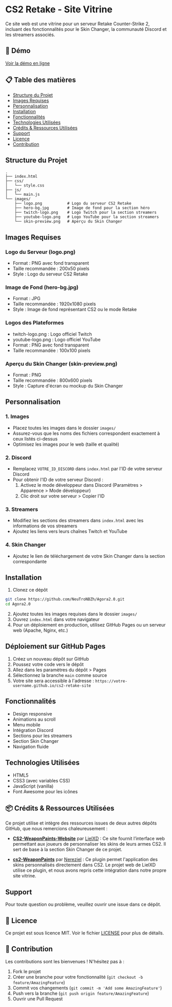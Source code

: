 
# CS2 Retake - Site Vitrine

Ce site web est une vitrine pour un serveur Retake Counter-Strike 2, incluant des fonctionnalités pour le Skin Changer, la communauté Discord et les streamers associés.

## 🚀 Démo

[Voir la démo en ligne](https://agora-retake.fr)

## 📋 Table des matières

- [Structure du Projet](#structure-du-projet)
- [Images Requises](#images-requises)
- [Personnalisation](#personnalisation)
- [Installation](#installation)
- [Fonctionnalités](#fonctionnalités)
- [Technologies Utilisées](#technologies-utilisées)
- [Crédits & Ressources Utilisées](#crédits--ressources-utilisées)
- [Support](#support)
- [Licence](#licence)
- [Contribution](#contribution)

## Structure du Projet

```
.
├── index.html
├── css/
│   └── style.css
├── js/
│   └── main.js
└── images/
    ├── logo.png           # Logo du serveur CS2 Retake
    ├── hero-bg.jpg        # Image de fond pour la section héro
    ├── twitch-logo.png    # Logo Twitch pour la section streamers
    ├── youtube-logo.png   # Logo YouTube pour la section streamers
    └── skin-preview.png   # Aperçu du Skin Changer
```

## Images Requises

### Logo du Serveur (logo.png)
- Format : PNG avec fond transparent
- Taille recommandée : 200x50 pixels
- Style : Logo du serveur CS2 Retake

### Image de Fond (hero-bg.jpg)
- Format : JPG
- Taille recommandée : 1920x1080 pixels
- Style : Image de fond représentant CS2 ou le mode Retake

### Logos des Plateformes
- twitch-logo.png : Logo officiel Twitch
- youtube-logo.png : Logo officiel YouTube
- Format : PNG avec fond transparent
- Taille recommandée : 100x100 pixels

### Aperçu du Skin Changer (skin-preview.png)
- Format : PNG
- Taille recommandée : 800x600 pixels
- Style : Capture d'écran ou mockup du Skin Changer

## Personnalisation

### 1. Images
- Placez toutes les images dans le dossier `images/`
- Assurez-vous que les noms des fichiers correspondent exactement à ceux listés ci-dessus
- Optimisez les images pour le web (taille et qualité)

### 2. Discord
- Remplacez `VOTRE_ID_DISCORD` dans `index.html` par l'ID de votre serveur Discord
- Pour obtenir l'ID de votre serveur Discord :
  1. Activez le mode développeur dans Discord (Paramètres > Apparence > Mode développeur)
  2. Clic droit sur votre serveur > Copier l'ID

### 3. Streamers
- Modifiez les sections des streamers dans `index.html` avec les informations de vos streamers
- Ajoutez les liens vers leurs chaînes Twitch et YouTube

### 4. Skin Changer
- Ajoutez le lien de téléchargement de votre Skin Changer dans la section correspondante

## Installation

1. Clonez ce dépôt
```bash
git clone https://github.com/NeuTroNBZh/Agora2.0.git
cd Agora2.0
```

2. Ajoutez toutes les images requises dans le dossier `images/`
3. Ouvrez `index.html` dans votre navigateur
4. Pour un déploiement en production, utilisez GitHub Pages ou un serveur web (Apache, Nginx, etc.)

## Déploiement sur GitHub Pages

1. Créez un nouveau dépôt sur GitHub
2. Poussez votre code vers le dépôt
3. Allez dans les paramètres du dépôt > Pages
4. Sélectionnez la branche `main` comme source
5. Votre site sera accessible à l'adresse : `https://votre-username.github.io/cs2-retake-site`

## Fonctionnalités

- Design responsive
- Animations au scroll
- Menu mobile
- Intégration Discord
- Sections pour les streamers
- Section Skin Changer
- Navigation fluide

## Technologies Utilisées

- HTML5
- CSS3 (avec variables CSS)
- JavaScript (vanilla)
- Font Awesome pour les icônes

## 📦 Crédits & Ressources Utilisées

Ce projet utilise et intègre des ressources issues de deux autres dépôts GitHub, que nous remercions chaleureusement :

- [**CS2-WeaponPaints-Website**](https://github.com/LielXD/CS2-WeaponPaints-Website) par [LielXD](https://github.com/LielXD) :
  Ce site fournit l’interface web permettant aux joueurs de personnaliser les skins de leurs armes CS2. Il sert de base à la section Skin Changer de ce projet.

- [**cs2-WeaponPaints**](https://github.com/Nereziel/cs2-WeaponPaints) par [Nereziel](https://github.com/Nereziel) :
  Ce plugin permet l'application des skins personnalisés directement dans CS2. Le projet web de LielXD utilise ce plugin, et nous avons repris cette intégration dans notre propre site vitrine.

## Support

Pour toute question ou problème, veuillez ouvrir une issue dans ce dépôt.

## 📝 Licence

Ce projet est sous licence MIT. Voir le fichier [LICENSE](LICENSE) pour plus de détails.

## 🤝 Contribution

Les contributions sont les bienvenues ! N'hésitez pas à :
1. Fork le projet
2. Créer une branche pour votre fonctionnalité (`git checkout -b feature/AmazingFeature`)
3. Commit vos changements (`git commit -m 'Add some AmazingFeature'`)
4. Push vers la branche (`git push origin feature/AmazingFeature`)
5. Ouvrir une Pull Request
